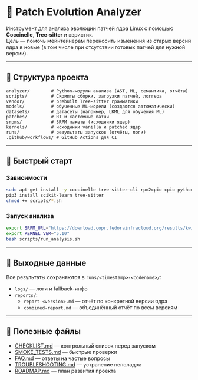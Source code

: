 # 🐞 Patch Evolution Analyzer

Инструмент для анализа эволюции патчей ядра Linux с помощью **Coccinelle**, **Tree-sitter** и эвристик.  
Цель — помочь мейнтейнерам переносить изменения из старых версий ядра в новые (в том числе при отсутствии готовых патчей для нужной версии).

---

## 📂 Структура проекта
```
analyzer/        # Python-модули анализа (AST, ML, семантика, отчёты)
scripts/         # Скрипты сборки, загрузки патчей, логгера
vendor/          # prebuilt Tree-sitter грамматики
models/          # обученные ML-модели (создаются автоматически)
datasets/        # датасеты (например, LKML для обучения ML)
patches/         # RT и кастомные патчи
srpms/           # SRPM пакеты (исходники ядер)
kernels/         # исходники vanilla и patched ядер
runs/            # результаты запусков (отчёты, логи)
.github/workflows/ # GitHub Actions для CI
```

---

## 🚀 Быстрый старт

### Зависимости
```bash
sudo apt-get install -y coccinelle tree-sitter-cli rpm2cpio cpio python3 python3-pip
pip3 install scikit-learn tree-sitter
chmod +x scripts/*.sh
```

### Запуск анализа
```bash
export SRPM_URL="https://download.copr.fedorainfracloud.org/results/kwizart/kernel-longterm-5.10/epel-8-x86_64/09557158-kernel-longterm/kernel-longterm-5.10.244-200.el8.src.rpm"
export KERNEL_VER="5.10"
bash scripts/run_analysis.sh
```

---

## 📑 Выходные данные
Все результаты сохраняются в `runs/<timestamp>-<codename>/`:
- `logs/` — логи и fallback-инфо
- `reports/`:
  - `report-<version>.md` — отчёт по конкретной версии ядра
  - `combined-report.md` — объединённый отчёт по всем версиям

---

## 📌 Полезные файлы
- [CHECKLIST.md](CHECKLIST.md) — контрольный список перед запуском
- [SMOKE_TESTS.md](SMOKE_TESTS.md) — быстрые проверки
- [FAQ.md](FAQ.md) — ответы на частые вопросы
- [TROUBLESHOOTING.md](TROUBLESHOOTING.md) — устранение неполадок
- [ROADMAP.md](ROADMAP.md) — план развития проекта
